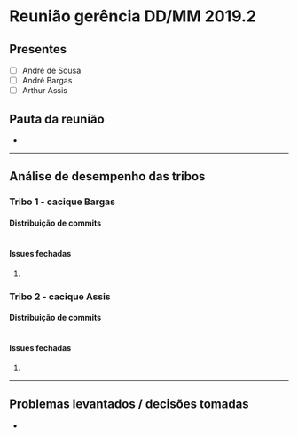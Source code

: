 # Reunião gerência DD/MM 2019.2

## Presentes

- [ ] André de Sousa
- [ ] André Bargas
- [ ] Arthur Assis

## Pauta da reunião

- 

---

## Análise de desempenho das tribos

### Tribo 1 - cacique Bargas

#### Distribuição de commits

![]()

#### Issues fechadas

1. 

### Tribo 2 - cacique Assis

#### Distribuição de commits

![]()

#### Issues fechadas

1. 

---

## Problemas levantados / decisões tomadas

- 

